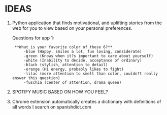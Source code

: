# IDEAS 

1. Python application that finds motivational, and uplifting stories from the web for you to view based on your personal preferences. 

 	Questions for app 1: 

		**What is your favorite color of these 6?** 
			-blue (Happy, smiles a lot, fun loving, considerate) 
			-green (Knows when it?s important to care about yourself)
			-white (Inability to decide, acceptance of ordinary)
			-black (stylish, attention to detail)
			-orange (Hi energy, probably likes to fight) 
			-lilac (more attention to smell than color, couldn?t really answer this question)
			-fuschia (center of attention, drama queen) 



2. SPOTIFY MUSIC BASED ON HOW YOU FEEL? 	

3. Chrome extension automatically creates a dictionary with definitions of all words I search on spanishdict.com